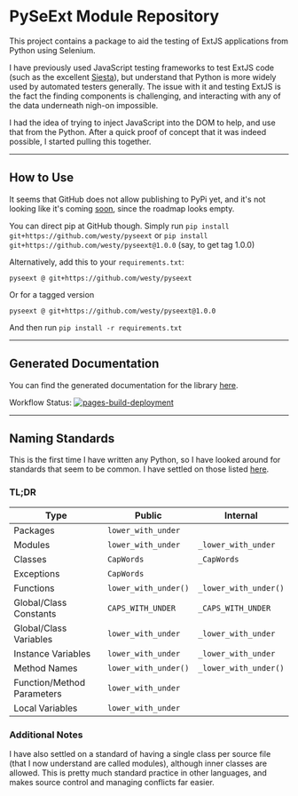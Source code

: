# PySeExt Module Repository

This project contains a package to aid the testing of ExtJS applications from Python using Selenium.

I have previously used JavaScript testing frameworks to test ExtJS code (such as the excellent [Siesta](https://www.bryntum.com/products/siesta/)), but understand that Python is more widely used by automated testers generally. The issue with it and testing ExtJS is the fact the finding components is challenging, and interacting with any of the data underneath nigh-on impossible.

I had the idea of trying to inject JavaScript into the DOM to help, and use that from the Python. After a quick proof of concept
that it was indeed possible, I started pulling this together.

---
## How to Use
It seems that GitHub does not allow publishing to PyPi yet, and it's not looking like it's coming [soon](https://github.community/t/pypi-compatible-github-package-registry/14615), since the roadmap looks empty.

You can direct pip at GitHub though. Simply run `pip install git+https://github.com/westy/pyseext` or `pip install git+https://github.com/westy/pyseext@1.0.0` (say, to get tag 1.0.0)

Alternatively, add this to your `requirements.txt`:
```
pyseext @ git+https://github.com/westy/pyseext
```
Or for a tagged version
```
pyseext @ git+https://github.com/westy/pyseext@1.0.0
```

And then run `pip install -r requirements.txt`

---
## Generated Documentation

You can find the generated documentation for the library [here](https://westy.github.io/pyseext/).

Workflow Status: [![pages-build-deployment](https://github.com/westy/pyseext/actions/workflows/pages/pages-build-deployment/badge.svg)](https://github.com/westy/pyseext/actions/workflows/pages/pages-build-deployment)

---
## Naming Standards

This is the first time I have written any Python, so I have looked around for standards that seem to be common.
I have settled on those listed [here](https://namingconvention.org/python/).

### TL;DR
**Type** | **Public** | **Internal**
--- | --- | ---
Packages | `lower_with_under` |
Modules | `lower_with_under` | `_lower_with_under`
Classes | `CapWords` | `_CapWords`
Exceptions | `CapWords` |
Functions | `lower_with_under()` | `_lower_with_under()`
Global/Class Constants | `CAPS_WITH_UNDER` | `_CAPS_WITH_UNDER`
Global/Class Variables | `lower_with_under` | `_lower_with_under`
Instance Variables | `lower_with_under` | `_lower_with_under`
Method Names | `lower_with_under()` | `_lower_with_under()`
Function/Method Parameters | `lower_with_under` |
Local Variables | `lower_with_under` |

### Additional Notes
I have also settled on a standard of having a single class per source file (that I now understand are called modules), although inner classes are allowed.
This is pretty much standard practice in other languages, and makes source control and managing conflicts far easier.